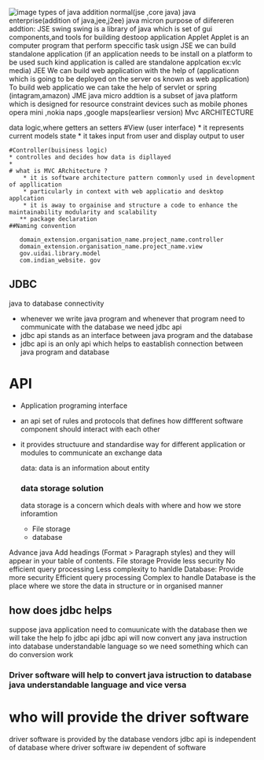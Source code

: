 ![image](https://github.com/321999/Advance_Java/assets/73833132/c090be5d-cd1f-464d-9204-6e0c46690bd7)
types of java addition 
	normal(jse ,core java)
	java enterprise(addition of java,jee,j2ee) 
	java micron 
purpose of diifereren addtion:
	JSE 
		swing
		     swing is a library of java which is set of gui components,and tools for building destoop application 
		Applet
		     Applet is an computer program that perform speccific task 
			usign JSE we can build standalone application (if an application needs to be install on a platform to be used such kind application is called are standalone applcation ex:vlc media)
	JEE
		We can build web application with the help of (applicationn which is going to be deployed on the server os known as web application)
		To build web applicatio we can take the help of servlet or spring (intagram,amazon)
	JME 
		java micro addtion is a subset of java platform which is designed for resource constraint devices such as mobile phones
		opera mini ,nokia naps ,google maps(earliesr version) 
	Mvc ARCHITECTURE 

 data logic,where getters an setters 
 	#View (user interface)
  	* it represents current models state 
   	* it takes input from user and display output to user

 	#Controller(buisiness logic)
  	* controlles and decides how data is dipllayed
   	* 
    # what is MVC ARchitecture ?
    	* it is software architecture pattern commonly used in development of appllication 
     	* particularly in context with web applicatio and desktop applcation 
      	* it is away to orgainise and structure a code to enhance the maintainability modularity and scalability 
       ** package declaration 
	##Naming convention
 ```
	domain_extension.organisation_name.project_name.controller
  	domain_extension.organisation_name.project_name.view
   	gov.uidai.library.model
	com.indian_website. gov
 ```
## JDBC 
java to database connectivity 
* whenever we write java program and whenever that program need to communicate with the database we need jdbc api
* jdbc api stands as an interface between java program and the database
* jdbc api is an only api which helps to eastablish connection between java program and database
# API 
* Application programing interface
* an api set of rules and protocols that defines how diffferent software component should interact with each other
* it provides structuure and standardise way for different application or modules to communicate an exchange data

  data:
  data is an information about entity

  ### data storage solution
  	data storage is a concern which deals with where and how we store inforamtion
  	* File storage
  	* database

Advance java
Add headings (Format > Paragraph styles) and they will appear in your table of contents.
File storage 
Provide less security 
No efficient query processing 
Less complexity to hanldle
Database:
Provide more security 
Efficient query processing 
Complex to handle 
Database is the place where we store the data in structure or in organised manner 
  

## how does jdbc helps

suppose java application need to comuunicate with the database then we will take the help fo jdbc api
jdbc api will now convert any java instruction into database understandable language
so we need something which can do conversion work 

### Driver software will help to convert java istruction to database java understandable language and vice versa 

# who will provide the driver software 
driver software is provided by the database vendors 
jdbc api is independent of database 
where driver software iw dependent of software 
  
  
